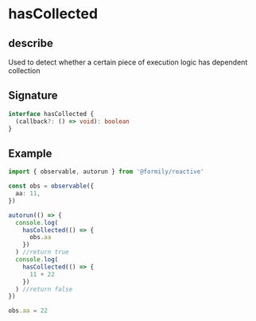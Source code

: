 # hasCollected

## describe

Used to detect whether a certain piece of execution logic has dependent collection

## Signature

```ts
interface hasCollected {
  (callback?: () => void): boolean
}
```

## Example

```ts
import { observable, autorun } from '@formily/reactive'

const obs = observable({
  aa: 11,
})

autorun(() => {
  console.log(
    hasCollected(() => {
      obs.aa
    })
  ) //return true
  console.log(
    hasCollected(() => {
      11 + 22
    })
  ) //return false
})

obs.aa = 22
```
